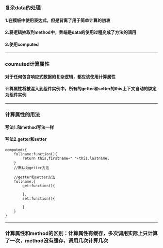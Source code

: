 ### 复杂data的处理
#### 1.在模板中使用表达式，但是背离了用于简单计算的初衷
#### 2.将逻辑抽取到method中，弊端是data的使用过程变成了方法的调用
#### 3.使用computed
---
### coumuted计算属性
#### 对于任何包含响应式数据的复杂逻辑，都应该使用计算属性
#### 计算属性将被混入到组件实例中，所有的getter和setter的this上下文自动的绑定为组件实例
---
### 计算属性的用法
#### 写法1.和method写法一样
#### 写法2.getter和setter
```
computed:{
    fullname:function(){
        return this,firstname+" "+this.lastname;
    }
    //默认为getter方法

    //getter和setter方法 
    fullname:{
        get:function(){

        },
        set:function(){

        }
    }
}
```
---
### 计算属性和method的区别：计算属性有缓存，多次调用实际上只计算了一次，method没有缓存，调用几次计算几次